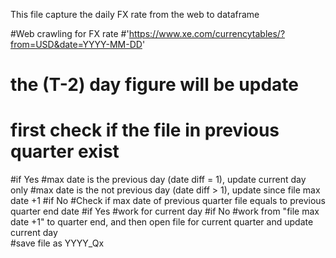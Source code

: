 This file capture the daily FX rate from the web to dataframe

#Web crawling for FX rate
#'https://www.xe.com/currencytables/?from=USD&date=YYYY-MM-DD'
# the (T-2) day figure will be update
# first check if the file in previous quarter exist
  #if Yes
    #max date is the previous day (date diff = 1), update current day only
    #max date is the not previous day (date diff > 1), update since file max date +1
  #if No
    #Check if max date of previous quarter file equals to previous quarter end date
        #if Yes
          #work for current day
        #if No
          #work from "file max date +1" to quarter end, and then open file for current quarter and update current day    
    #save file as YYYY_Qx
